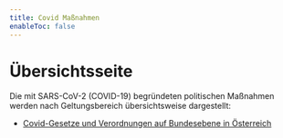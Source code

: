 ```yaml
---
title: Covid Maßnahmen
enableToc: false
---
```


# Übersichtsseite

Die mit SARS-CoV-2 (COVID-19) begründeten politischen Maßnahmen werden nach Geltungsbereich übersichtsweise dargestellt:

* [Covid-Gesetze und Verordnungen auf Bundesebene in Österreich](Österreich)
